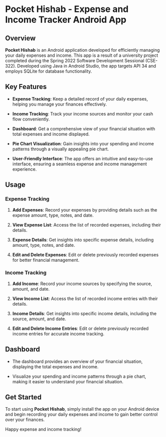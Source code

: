 # Pocket Hishab - Expense and Income Tracker Android App

## Overview

**Pocket Hishab** is an Android application developed for efficiently managing your daily expenses and income. This app is a result of a university project completed during the Spring 2022 Software Development Sessional (CSE-322). Developed using Java in Android Studio, the app targets API 34 and employs SQLite for database functionality.

## Key Features

- **Expense Tracking**: Keep a detailed record of your daily expenses, helping you manage your finances effectively.

- **Income Tracking**: Track your income sources and monitor your cash flow conveniently.

- **Dashboard**: Get a comprehensive view of your financial situation with total expenses and income displayed.

- **Pie Chart Visualization**: Gain insights into your spending and income patterns through a visually appealing pie chart.

- **User-Friendly Interface**: The app offers an intuitive and easy-to-use interface, ensuring a seamless expense and income management experience.

## Usage

### Expense Tracking

1. **Add Expenses**: Record your expenses by providing details such as the expense amount, type, notes, and date.

2. **View Expense List**: Access the list of recorded expenses, including their details.

3. **Expense Details**: Get insights into specific expense details, including amount, type, notes, and date.

4. **Edit and Delete Expenses**: Edit or delete previously recorded expenses for better financial management.

### Income Tracking

1. **Add Income**: Record your income sources by specifying the source, amount, and date.

2. **View Income List**: Access the list of recorded income entries with their details.

3. **Income Details**: Get insights into specific income details, including the source, amount, and date.

4. **Edit and Delete Income Entries**: Edit or delete previously recorded income entries for accurate income tracking.

## Dashboard

- The dashboard provides an overview of your financial situation, displaying the total expenses and income.

- Visualize your spending and income patterns through a pie chart, making it easier to understand your financial situation.

## Get Started

To start using **Pocket Hishab**, simply install the app on your Android device and begin recording your daily expenses and income to gain better control over your finances.

Happy expense and income tracking!
